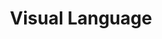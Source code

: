 ---
title: "Visual Language"
description: "This piece is an exploration of gesture as symbol. A slightly open mouth, vibrant lips, suggestive tongue—everything becomes a code that needs no translation. The orange background amplifies the contrast, as if desire had turned into color. I wanted to play with the tension between the explicit and the implied, between the bodily and the iconic. It’s a work that speaks without words, that screams from graphic silence and turns the everyday into aesthetic provocation."
image: "@assets/projects/13.jpg"
---